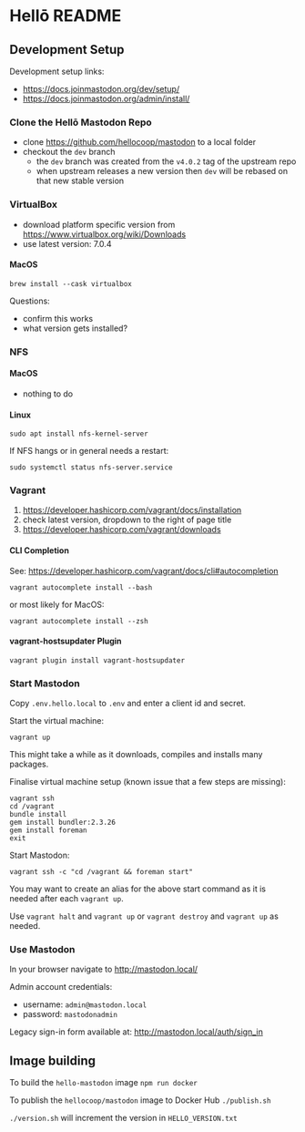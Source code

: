 # Hellō README

## Development Setup

Development setup links:

* https://docs.joinmastodon.org/dev/setup/
* https://docs.joinmastodon.org/admin/install/

### Clone the Hellō Mastodon Repo

* clone https://github.com/hellocoop/mastodon to a local folder
* checkout the `dev` branch
  * the `dev` branch was created from the `v4.0.2` tag of the upstream repo
  * when upstream releases a new version then `dev` will be rebased on that new stable version

### VirtualBox

* download platform specific version from https://www.virtualbox.org/wiki/Downloads
* use latest version: 7.0.4

#### MacOS

```shell
brew install --cask virtualbox
```

Questions:
* confirm this works
* what version gets installed?

### NFS

#### MacOS

* nothing to do

#### Linux

```shell
sudo apt install nfs-kernel-server
```

If NFS hangs or in general needs a restart:
```shell
sudo systemctl status nfs-server.service
```

### Vagrant

1. https://developer.hashicorp.com/vagrant/docs/installation
2. check latest version, dropdown to the right of page title
3. https://developer.hashicorp.com/vagrant/downloads

#### CLI Completion

See: https://developer.hashicorp.com/vagrant/docs/cli#autocompletion

```shell
vagrant autocomplete install --bash
```

or most likely for MacOS:
```shell
vagrant autocomplete install --zsh
```

#### vagrant-hostsupdater Plugin

```shell
vagrant plugin install vagrant-hostsupdater
```

### Start Mastodon

Copy `.env.hello.local` to `.env` and enter a client id and secret.

Start the virtual machine:
```shell
vagrant up
```

This might take a while as it downloads, compiles and installs many packages.

Finalise virtual machine setup (known issue that a few steps are missing):
```shell
vagrant ssh
cd /vagrant
bundle install
gem install bundler:2.3.26
gem install foreman
exit
```

Start Mastodon:
```shell
vagrant ssh -c "cd /vagrant && foreman start"
```

You may want to create an alias for the above start command as it is needed after each `vagrant up`.

Use `vagrant halt` and `vagrant up` or `vagrant destroy` and `vagrant up` as needed.

### Use Mastodon

In your browser navigate to http://mastodon.local/

Admin account credentials:
* username: `admin@mastodon.local`
* password: `mastodonadmin`

Legacy sign-in form available at: http://mastodon.local/auth/sign_in

## Image building

To build the `hello-mastodon` image
`npm run docker`

To publish the `hellocoop/mastodon` image to Docker Hub
`./publish.sh`

`./version.sh` will increment the version in `HELLO_VERSION.txt`

